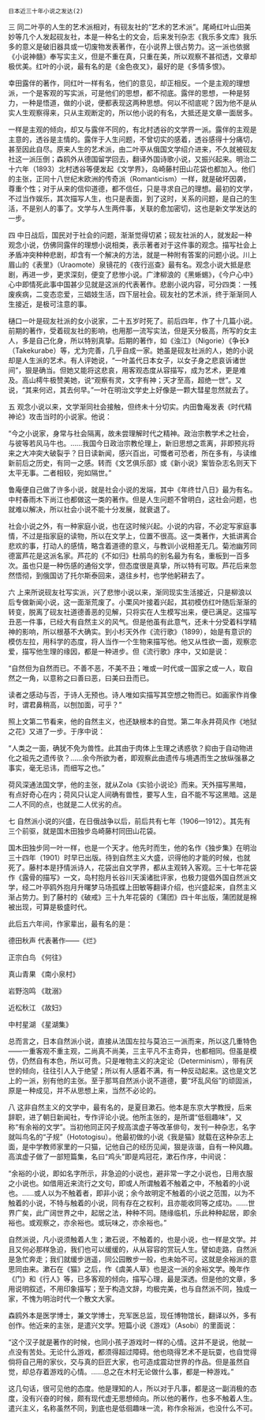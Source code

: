     日本近三十年小说之发达(2) 

   三 同二叶亭的人生的艺术派相对，有砚友社的“艺术的艺术派”。尾崎红叶山田美妙等几个人发起砚友社，本是一种名士的文会，后来发刊杂志《我乐多文库》我乐多的意义是破旧器具或一切废物发表著作，在小说界上很占势力。这一派也依据《小说神髓》奉写实主义，但是不重在真，只重在美，所以观察不甚彻透，文章却极优美。红叶的小说，最有名的是《金色夜叉》，最好的是《多情多恨》。

   幸田露伴的著作，同红叶一样有名，他们的意见，却正相反。一个是主观的理想派，一个是客观的写实派，可是他们的思想，都不彻底。露伴的思想，一种是努力，一种是悟道，做的小说，便都表现这两种思想。何以不彻底呢？因为他不是从实人生观察得来，只从主观断定的，所以他小说的有名，大抵还是文章一面居多。

   一样是主观的倾向，却又与露伴不同的，有北村透谷的文学界一派。露伴的主观是主意的，透谷是主情的。露伴于人生问题，不曾切实的感着，透谷感得十分痛切，甚至因此自尽。原来人生的艺术派，由二叶亭从俄国文学绍介进来，不久就被砚友社这一派压倒；森鸥外从德国留学回去，翻译外国诗歌小说，又振兴起来。明治二十六年（1893）北村透谷等便发起《文学界》，岛崎藤村田山花袋也都加入。他们的主张，正同十八世纪末欧洲的传奇派（Romanticism）一样，就是破坏因袭，尊重个性；对于从来的信仰道德，都不信任，只是寻求自己的理想。最初的文学，不过当作娱乐，其次描写人生，也只是表面，到了这时，关系的问题，是自己的生活，不是别人的事了。文学与人生两件事，关联的愈加密切，这也是新文学发达的一步。

   四 中日战后，国民对于社会的问题，渐渐觉得切紧；砚友社派的人，就发起一种观念小说，仿佛同露伴的理想小说相类，表示著者对于这件事的观念。描写社会上矛盾冲突种种悲剧，却含有一个解决的方法，就是一种附有答案的问题小说。川上眉山的《表里》（Uraomote）泉镜花的《夜行巡查》最有名。观念小说大抵是悲剧，再进一步，更求深刻，便变了悲惨小说。广津柳浪的《黑蜥蜴》，《今户心中》心中即情死此事中国甚少见就是这派的代表著作。悲剧小说内容，可分四类：一残废疾病，二变态恋爱，三娼妓生活，四下层社会。砚友社的艺术派，终于渐渐同人生接近，是极可注意的事。

   樋口一叶是砚友社派的女小说家，二十五岁时死了。前后四年，作了十几篇小说。前期的著作，受着砚友社的影响，也用那一流写实法，但是天分极高，所写的女主人，多是自己化身，所以特别真挚。后期的著作，如《浊江》（Nigorie）《争长》（Takekurabe）等，尤为完善，几乎自成一家。她虽是砚友社派的人，她的小说却是人生派的艺术。有人评她说，“一叶盖代日本女子，以女子身之悲哀诉诸世间”，狠是确当。但她又能将这悲哀，用客观态度从容描写，成为艺术，更是难及。高山樗牛极赞美她，说“观察有灵，文字有神；天才至高，超绝一世”。又说，“其来何迟，其去何早。”一叶在明治文学史上好像是一颗大彗星忽然就去了。

   五 观念小说以来，文学渐同社会接触，但终未十分切实。内田鲁庵发表《时代精神论》攻击当时的小说家。他说：

   “今之小说家，身常与社会隔离，故未尝理解时代之精神。政治宗教学术之社会，与彼等若风马牛也。……我国今日政治宗教伦理上，新旧思想之乖离，非即预兆将来之大冲突大破裂乎？日日读新闻，感兴百出，可慨者可恐者，所在多有，与读维新前后之历史，有同一之感。转而《文艺俱乐部》或《新小说》案皆杂志名则天下太平无事。二者相较，宛如隔世。”

   鲁庵便自己做了许多小说，就是社会小说的发端，其中《年终廿八日》最为有名。中村春雨木下尚江也都做这一类的著作。但是人生问题不曾明白，这社会问题，也就难以解决，所以社会小说不能十分发展，就衰退了。

   社会小说之外，有一种家庭小说，也在这时候兴起。小说的内容，不必定写家庭事情，不过是指家庭的读物，所以在文学上，位置不很高。这一类著作，大抵讲离合悲欢的事，打动人的感情，略含着道德的意义，与教训小说相差无几。菊池幽芳同德富芦花是这派名家。芦花的《不如归》杜鹃鸟的别名最为有名，重板到一百多次。虽也只是一种伤感的通俗文学，但态度很是真挚，所以特有可取。芦花后来忽然悟彻，到俄国访了托尔斯泰回来，退往乡村，也学他躬耕去了。

   六 上来所说砚友社写实派，兴了悲惨小说以来，渐同现实生活接近，只是柳浪以后专做新闻小说，这一面渐荒废了。小栗风叶接着兴起，其初模仿红叶随后渐渐的转变，脱离了砚友社道德善恶的见解，只将实在人生模写出来，便已满足。这描写丑恶一件事，已经大有自然主义的风气。但是他虽有此意气，还未十分受着科学精神的影响，所以根基不大确实。到小杉天外作《流行歌》（1899），始是有意识的模仿左拉，用科学的态度，将人当作一个生物来描写他。他又从性欲一面，观察恋爱，描写他生理的缘因，都是一种进步。但《流行歌》序中，又如是说：

   “自然但为自然而已。不善不恶，不美不丑；唯或一时代或一国家之或一人，取自然之一角，以意称之曰善曰恶，曰美曰丑而已。

   读者之感动与否，于诗人无预也。诗人唯如实描写其空想之物而已。如画家作肖像时，谓君鼻稍高，以刨加面，可乎？”

   照上文第二节看来，他的自然主义，也还缺根本的自觉。第二年永井荷风作《地狱之花》又进了一步。于序中说：

   “人类之一面，确犹不免为兽性。此其由于肉体上生理之诱惑欤？抑由于自动物进化之祖先之遗传欤？……余今所欲为者，即观察此由遗传与境遇而生之放纵强暴之事实，毫无忌讳，而细写之也。”

   荷风深通法国文学，他的主张，就从Zola《实验小说论》而来。天外描写黑暗，有点好奇心在内；荷风只认定人间确有兽性，要写人生，自不能不写这黑暗。这是二人不同的点，也就是二人优劣的点。

   七 自然派小说的兴盛，在日俄战争以后，前后共有七年（1906—1912）。其先有三个前驱，就是国木田独步岛崎藤村同田山花袋。

   国木田独步同一叶一样，也是一个天才。他先时而生，他的名作《独步集》在明治三十四年（1901）时早已出版。待到自然主义大盛，识得他的才能的时候，也就死了。藤村本是抒情派诗人，花袋出自文学界，都从主观转入客观。三十七年花袋作《露骨的描写》一文，岛村抱月长谷川天溪诸批评家，也极力提倡外国自然派文学，经二叶亭鸥外抱月升曙梦马场孤蝶上田敏等翻译介绍，也兴盛起来，自然主义渐占势力。到了藤村的《破戒》三十九年花袋的《蒲团》四十年出版，蒲团就是棉被出现，可算是极盛时代。

   此后五六年间，作家辈出，最有名的是：

   德田秋声 代表著作——《烂》

   正宗白鸟 《何往》

   真山青果 《南小泉村》

   岩野泡鸣 《耽溺》

   近松秋江 《故妇》

   中村星湖 《星湖集》

   总而言之，日本自然派小说，直接从法国左拉与莫泊三一派而来，所以这几重特色——一重客观不重主观，二尚真不尚美，三主平凡不主奇异，也都相同。但虽是模仿，仍然自有本色，所以可贵。只是唯物主义的决定论（Determinism），带有厌世的倾向，往往引人入于绝望；所以有人感着不满，有一种反动起来。这也是文艺上的一派，别有他的主张。至于那骂自然派小说不道德，要“坏乱风俗”的顽固派，原是一种成见，并不从思想上来，当然不必论的。

   八 这非自然主义的文学中，最有名的，是夏目漱石。他本是东京大学教授，后来辞职，进了朝日新闻社，专作评论小说。他所主张的，是所谓“低徊趣味”，又称“有余裕的文学”。当初他同正冈子规高滨虚子等改革俳句，发刊一种杂志，名字就叫鸟名的“子规”（Hototogisu）。他最初做的小说《我是猫》就载在这种杂志上面，是中学教师家里的一只猫，记他自己的经历见闻，狠是诙谐，自有一种风趣。高滨虚子做了一部短篇集，名曰“鸡头”即是鸡冠花，漱石作序，中间说：

   “余裕的小说，即如名字所示，非急迫的小说也，避非常一字之小说也，日用衣服之小说也。如借用近来流行之文句，即或人所谓触着不触着之中，不触着的小说也。……或人以为不触着者，即非小说；余今故明定不触着的小说之范围，以为不触着的小说，不特与触着的小说，同有存在之权利，且亦能收同等之成功。……世界广矣，此广阔世界之中，起居之法，种种不同。随缘临机，乐此种种起居，即余裕也。或观察之，亦余裕也。或玩味之，亦余裕也。”

   自然派说，凡小说须触着人生；漱石说，不触着的，也是小说，也一样是文学。并且又何必那样急迫，我们也可以缓缓的，从从容容的赏玩人生。譬如走路，自然派是急忙奔走；我们就缓步逍遥，同公园散步一般，也未始不可。这就是余裕派的意思同由来。漱石在《猫》之后，作《虞美人草》也是这一派的余裕文学。晚年作《门》和《行人》等，已多客观的倾向，描写心理，最是深透。但是他的文章，多用说明叙述，不用印象描写；至于构造文辞，均极完美，也与自然派不同，独成一家，不愧为明治时代一个散文大家。

   森鸥外本是医学博士，兼文学博士，充军医总监，现任博物馆长，翻译以外，多有创作。他近来的主张，是遣兴文学。短篇小说《游戏》（Asobi）的里面说：

   “这个汉子就是著作的时候，也同小孩子游戏时一样的心情。这并不是说，他就一点没有苦处。无论什么游戏，都须得超过障碍。他也晓得艺术不是玩耍，也自觉得倘将自己用的家伙，交与真的巨匠大家，也可造成震动世界的作品。但是虽然自觉，却总存着游戏的心情。……总之在木村无论做什么事，都是一种游戏。”

   这几句话，很可见他的态度。他是理知的人，所以对于凡事，都是这一副消极的态度，没有兴奋的时候，颇有现代虚无思想倾向。所以他的著作，也多不触着人生。遣兴主义，名称虽然不同，到底也是低徊趣味一流，称作余裕派，也没什么不可。

